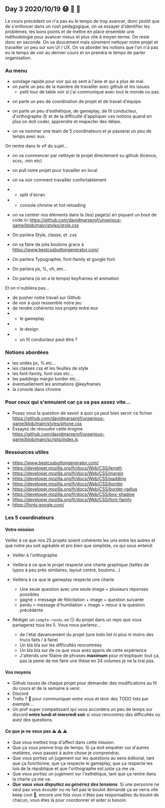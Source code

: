 ## Day 3 2020/10/19 :mask: :triangular_ruler: :turtle: 

Le cours précédent on n'a pas eu le temps de trop avancer, donc plutôt que de s'enfoncer dans un rush pédagogique, on va essayer d'identifier les problèmes, les bons points et de mettre en place ensemble une méthodologie pour avancer mieux et plus vite à moyen terme. On reste donc en seconde.
On va doucement mais sûrement nettoyer notre projet et travailler un peu sur son UI / UX. 
On va aborder les notions que l'on n'a pas eu le temps de voir au dernier cours et on prendra le temps de parler organisation.


### Au menu

* sondage rapide pour voir qui se sent à l'aise et qui a plus de mal.
* on parle un peu de la manière de travailler avec github et les issues.
  * petit tour de table voir si j'ai communiqué avec tout le monde ou pas.
- on parle un peu de coordination de projet et de travail d'équipe.
- on parle un peu d'esthétique, de gameplay, de fil conducteur, d'orthographe :angry: et de la difficulté d'appliquer ces notions quand en plus on doit coder, apprendre et respecter des délais.

- on va nommer une team de 5 coordinateurs et je passerai un peu de temps avec eux.

On rentre dans le vif du sujet...

- on va commencer par nettoyer le projet directement su github (licence, scss, .min etc)
- on pull notre projet pour travailler en local
- on va voir comment travailler confortablement
- - split d'écran
- - console chrome et hot reloading

- on va centrer nos éléments dans la (les) page(s) en piquant un bout de code ici https://github.com/davidmarsprof/unserious-game/blob/main/styles/style.css
- On parlera Style, classe, et .css
- on va faire de jolis boutons grace à https://www.bestcssbuttongenerator.com/
- On parlera Typographie, font-family et google font
- On parlera px, %, vh, em...
- On parlera (si on a le temps) keyframes et animation

Et on n'oubliera pas...

- de pusher notre travail sur Github
- de voir à quoi ressemble notre jeu
- de rendre cohérents nos projets entre eux
- - le gameplay
- - le design
- - un fil conducteur peut être ?

### Notions abordées

- les unités px, % etc...
- les classes css et les feuilles de style
- les font-family, font-size etc...
- les paddings margin border etc...
- éventuellement les animations @keyframes
- la console dans chrome

### Pour ceux qui s'ennuient car ça va pas assez vite...

* Posez vous la question de savoir à quoi ça peut bien servir ce fichier https://github.com/davidmarsprof/unserious-game/blob/main/styles/phone.css
* Essayez de résoudre cette énigme https://github.com/davidmarsprof/unserious-game/blob/main/scripts/index.js

### Ressources utiles

- https://www.bestcssbuttongenerator.com/
- https://developer.mozilla.org/fr/docs/Web/CSS/length
- https://developer.mozilla.org/fr/docs/Web/CSS/margin
- https://developer.mozilla.org/fr/docs/Web/CSS/padding
- https://developer.mozilla.org/fr/docs/Web/CSS/border
- https://developer.mozilla.org/fr/docs/Web/CSS/border-radius
- https://developer.mozilla.org/fr/docs/Web/CSS/box-shadow
- https://developer.mozilla.org/fr/docs/Web/CSS/font-family
- https://fonts.google.com/

### Les 5 coordinateurs

#### Votre mission

Veiller à ce que nos 25 projets soient cohérents les uns entre les autres et que notre jeu soit agréable et pro bien que simpliste, ce qui sous entend:

* Veiller à l'orthographe

* Veillera à ce que le projet respecte une charte graphique (tailles de typos à peu près similaires, layout centré, boutons...)

* Veillera à ce que le gameplay respecte une charte 
  * Une seule question avec une seule image + plusieurs réponses possibles
  * gagné = message de félicitation + image + question suivante
  * perdu = message d'humiliation + image + retour à la question précédente
  
* Rédiger un `compte-rendu.md` :smirk: du projet dans un repo que vous partagerez tous les 5. Vous nous parlerez...
  * de l'état davancement du projet (une todo list ni plus ni moins des trucs faits / à faire)
  * Un bla bla sur les difficultés rencontrées
  * Un bla bla sur de ce que vous avez appris de cette expérience 
  * J'attends une 10aine de phrases **maximum** pour m'expliquer tout ça, pas la peine de me faire une thèse en 24 volumes je ne la lirai pas.

#### Vos moyens

* Github issues de chaque projet pour demander des modifications au fil du cours et de la semaine à venir.
* Discord
* Trello ? :eyes: pour communiquer entre vous et tenir des TODO lists par exemple...
* Un prof super compatissant qui vous accordera un peu de temps sur discord **entre lundi et mercredi soir** si vous rencontrez des difficultés ou avez des questions.

#### Ce que je ne veux pas :warning: :warning: :warning:

* Que vous mettiez trop d'affect dans cette mission.
* Que ça vous prenne trop de temps. Si ça doit empiéter sur d'autres matières, vous passez à autre chose je comprendrai.
* Que vous portiez un jugement sur les questions au sens éditorial, tant que ça fonctionne, que ça respecte le gameplay, que ça respecte les lois de la république et que l'orthographe est juste ça me va.
* Que vous portiez un jugement sur l'esthétique, tant que ça rentre dans la charte ça me va.
* ***Que vous vous disputiez ou génériez des tensions***. Si une personne ne veut pas vous écouter ou ne fait pas le boulot demandé ça se verra vite keep cool :rainbow:, encore une fois vous n'êtes pas responsables du boulot de chacun, vous êtes là pour coordonner et aider si besoin.

